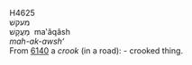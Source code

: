 <body>
  <p>H4625<br>  מעקשׁ  <br> מַעֲקָשׁ  ‎  ma‛ăqâsh  <br><i>mah-ak-awsh‘ </i><br>From <a href="h6140.htm">6140</a>  a <i>crook</i> (in a road): - crooked thing.<br></p>
 </body>